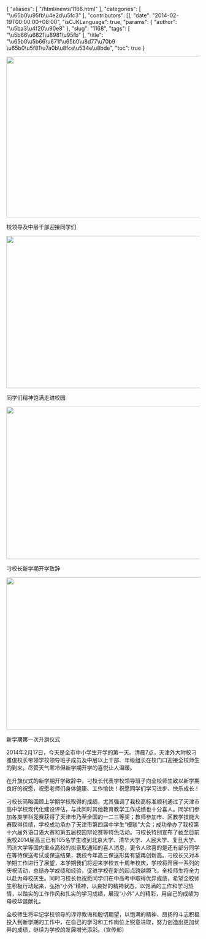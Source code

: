 {
    "aliases": [
        "/html/news/1168.html"
    ],
    "categories": [
        "\u65b0\u95fb\u4e2d\u5fc3"
    ],
    "contributors": [],
    "date": "2014-02-19T00:00:00+08:00",
    "isCJKLanguage": true,
    "params": {
        "author": "\u5ba3\u4f20\u90e8"
    },
    "slug": "1168",
    "tags": [
        "\u5b66\u6821\u8981\u95fb"
    ],
    "title": "\u65b0\u5b66\u671f\u65b0\u8d77\u70b9  \u65b0\u5f81\u7a0b\u8fce\u534e\u8bde",
    "toc": true
}


<img
    src="https://cdn.tfls.online/mirror/full/976f9eec447cbcf605268e9735acdb598341e9c6.jpg"
    style="display:block;margin-left:auto;margin-right:auto;"
    decoding="async"
    fetchpriority="auto"
    loading="lazy"
    height="419"
    width="600"
/>




校领导及中层干部迎接同学们





<img
    src="https://cdn.tfls.online/mirror/full/a54992ce10570f439e4cbc18104717cc5a85ec01.jpg"
    style="display:block;margin-left:auto;margin-right:auto;"
    decoding="async"
    fetchpriority="auto"
    loading="lazy"
    height="397"
    width="600"
/>




同学们精神饱满走进校园





<img
    src="https://cdn.tfls.online/mirror/full/953b62a95e72e1d590f832e6a06243b28dd1c243.jpg"
    style="display:block;margin-left:auto;margin-right:auto;"
    decoding="async"
    fetchpriority="auto"
    loading="lazy"
    height="397"
    width="600"
/>




刁校长新学期开学致辞





<img
    src="https://cdn.tfls.online/mirror/full/df1f0acc029d5bf9e2796671ea776a90019476d7.jpg"
    style="display:block;margin-left:auto;margin-right:auto;"
    decoding="async"
    fetchpriority="auto"
    loading="lazy"
    height="397"
    width="600"
/>




新学期第一次升旗仪式




  





2014年2月17日，今天是全市中小学生开学的第一天。清晨7点，天津外大附校刁雅俊校长带领学校领导班子成员及中层以上干部、年级组长在校门口迎接全校师生的到来，尽管天气寒冷但新学期开学的喜悦让人温暖。




在升旗仪式的新学期开学致辞中，刁校长代表学校领导班子向全校师生致以新学期良好的祝愿，祝愿老师们身体健康、工作愉快！祝愿同学们学习进步、快乐成长！




刁校长简略回顾上学期学校取得的成绩，尤其强调了我校高标准顺利通过了天津市高中学校现代化建设评估，与此同时其他教育教学工作成绩也十分喜人。同学们参加各类学科竞赛获得了天津市乃至全国的一二三等奖；教师参加市、区教学技能大赛取得佳绩，学校成功承办了天津市第四届中学生“模联”大会；成功举办了我校第十六届外语口语大赛和第五届校园辩论赛等特色活动。刁校长特别宣布了截至目前我校2014届高三已有105名学生收到北京大学、清华大学、人民大学、复旦大学、同济大学等国内重点高校的拟录取通知的喜人消息，更令人欣喜的是还有部分同学在等待保送考试或保送结果，我校今年高三保送形势有望再创新高。刁校长又对本学期工作进行了展望，本学期我们将迎来学校五十周年校庆，学校将开展一系列的庆祝活动，总结办学成绩和经验，促进学校在新的起点跨越腾飞，全校师生将全力以赴为母校庆生。同时刁校长也祝愿同学们在中高考中取得优异成绩，希望全校师生积极行动起来，弘扬“小外”精神，以良好的精神状态，以饱满的工作和学习热情，以踏实的工作作风和扎实的学习成绩，展现“小外”人的精彩，用自己的成绩为母校华诞献礼。




全校师生将牢记学校领导的谆谆教诲和殷切期望，以饱满的精神、昂扬的斗志积极投入到新学期的工作中，在自己的学习和工作岗位上锐意进取，努力创造出更加优异的成绩，继续为学校的发展增光添彩。（宣传部）




  



